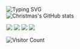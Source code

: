 
![Typing SVG](https://readme-typing-svg.demolab.com/?lines=moCpper&font=Consolas)  
![Christmas's GitHub stats](https://github-readme-stats.vercel.app/api?username=moCpper&show_icons=true&theme=tokyonight) 
 
<a><img src="https://img.shields.io/badge/code-Modern%20C++-blue"></a>
<a><img src="https://img.shields.io/badge/%E5%96%9C%E6%AC%A2-Modern%20C++-blue"></a>
<a><img src="https://img.shields.io/badge/%E7%88%B1%E5%A5%BD-ACG-red"></a> 
<a><img src="https://img.shields.io/badge/%E6%80%A7%E6%A0%BC-%E4%B8%8A%E8%BF%9B-red"></a> 

![Visitor Count](https://profile-counter.glitch.me/moCpper/count.svg)  

